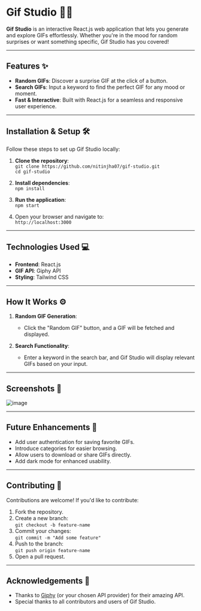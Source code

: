 # Gif Studio 🎨🎥  

**Gif Studio** is an interactive React.js web application that lets you generate and explore GIFs effortlessly. Whether you're in the mood for random surprises or want something specific, Gif Studio has you covered!  

---

## Features ✨  

- **Random GIFs**: Discover a surprise GIF at the click of a button.  
- **Search GIFs**: Input a keyword to find the perfect GIF for any mood or moment.  
- **Fast & Interactive**: Built with React.js for a seamless and responsive user experience.  


---

## Installation & Setup 🛠️  

Follow these steps to set up Gif Studio locally:  

1. **Clone the repository**:  
   `git clone https://github.com/nitinjha07/gif-studio.git`  
   `cd gif-studio`  

2. **Install dependencies**:  
   `npm install`  

3. **Run the application**:  
   `npm start`  

4. Open your browser and navigate to:  
   `http://localhost:3000`  

---

## Technologies Used 💻  

- **Frontend**: React.js  
- **GIF API**: Giphy API
- **Styling**: Tailwind CSS

---

## How It Works ⚙️  

1. **Random GIF Generation**:  
   - Click the "Random GIF" button, and a GIF will be fetched and displayed.  

2. **Search Functionality**:  
   - Enter a keyword in the search bar, and Gif Studio will display relevant GIFs based on your input.  


---

## Screenshots 📸  
![image](https://github.com/user-attachments/assets/712e7149-e4c3-4271-bd45-3cfa51af0678)

---

## Future Enhancements 🚀  

- Add user authentication for saving favorite GIFs.  
- Introduce categories for easier browsing.  
- Allow users to download or share GIFs directly.  
- Add dark mode for enhanced usability.  

---

## Contributing 🤝  

Contributions are welcome! If you'd like to contribute:  

1. Fork the repository.  
2. Create a new branch:  
   `git checkout -b feature-name`  
3. Commit your changes:  
   `git commit -m "Add some feature"`  
4. Push to the branch:  
   `git push origin feature-name`  
5. Open a pull request.  

---

## Acknowledgements 🙌  

- Thanks to [Giphy](https://giphy.com) (or your chosen API provider) for their amazing API.  
- Special thanks to all contributors and users of Gif Studio.  
